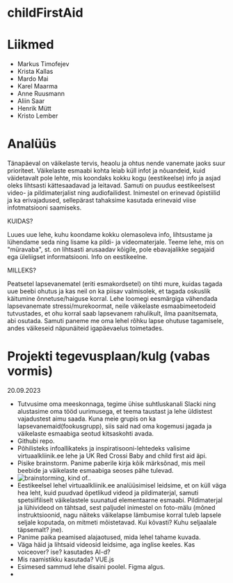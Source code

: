 # childFirstAid

# Liikmed

- Markus Timofejev
- Krista Kallas
- Mardo Mai
- Karel Maarma
- Anne Ruusmann
- Aliin Saar
- Henrik Mütt
- Kristo Lember

  
# Analüüs 
Tänapäeval on väikelaste tervis, heaolu ja ohtus nende vanemate jaoks suur prioriteet. Väikelaste esmaabi kohta leiab küll infot ja nõuandeid, kuid väidetavalt pole lehte, mis koondaks kokku
kogu (eestikeelse) info ja asjad oleks lihtsasti kättesaadavad ja leitavad. Samuti on puudus eestikeelsest video- ja pildimaterjalist ning audiofailidest. Inimestel on erinevad õpistiilid ja ka erivajadused, sellepärast tahaksime kasutada erinevaid viise infotmatsiooni saamiseks.

KUIDAS? 

Luues uue lehe, kuhu koondame kokku olemasoleva info, lihtsustame ja lühendame seda ning lisame ka pildi- ja videomaterjale. Teeme lehe, mis on "müravaba", st. on lihtsasti arusaadav kõigile, pole ebavajalikke segajaid ega üleliigset informatsiooni. Info on eestikeelne. 

MILLEKS? 

Peatsetel lapsevanematel (eriti esmakordsetel) on tihti mure, kuidas tagada uue beebi ohutus ja kas neil on ka piisav valmisolek, et tagada oskuslik käitumine õnnetuse/haiguse korral. Lehe loomegi eesmärgiga vähendada lapsevanemate stressi/murekoormat, neile väikelaste esmaabimeetodeid tutvustades, et ohu korral saab lapsevanem rahulikult, ilma paanitsemata, abi osutada. Samuti paneme me oma lehel rõhku lapse ohutuse tagamisele, andes väikeseid näpunäiteid igapäevaelus toimetades.


# Projekti tegevusplaan/kulg (vabas vormis)

20.09.2023
- Tutvusime oma meeskonnaga, tegime ühise suhtluskanali Slacki ning alustasime oma tööd uurimusega, et teema taustast ja lehe üldistest vajadustest aimu saada. Kuna meie grupis on ka lapsevanemaid(fookusgrupp), siis said nad oma kogemusi jagada ja väikelaste esmaabiga seotud kitsaskohti avada.
- Githubi repo.
- Põhilisteks infoallikateks ja inspiratisooni-lehtedeks valisime virtuaalkliinik.ee lehe ja UK Red Crossi Baby and child first aid äpi.
- Pisike brainstorm. Panime paberile kirja kõik märksõnad, mis meil beebide ja väikelaste esmaabiga seoses pähe tulevad.
- ![brainstorming, kind of..](https://files.slack.com/files-pri/TUUFNUCSW-F05SQUBT2BH/20230920_153601.jpg)
- Eestikeelsel lehel virtuaalkliinik.ee analüüsimisel leidsime, et on küll väga hea leht, kuid puudvad õpetlikud videod ja pildimaterjal, samuti spetsiifiliselt väikelastele suunatud elementaarne esmaabi. Pildimaterjal ja lühivideod on tähtsad, sest paljudel inimestel on foto-mälu (mõned instruktsioonid, nagu näiteks väikelapse lämbumise korral tuleb lapsele seljale koputada, on mitmeti mõistetavad. Kui kõvasti? Kuhu seljaalale täpsemalt? jne).
- Panime paika peamised alajaotused, mida lehel tahame kuvada.
- Väga häid ja lihtsaid videosid leidsime, aga inglise keeles. Kas voiceover? ise? kasutades AI-d?
- Mis raamistikku kasutada? VUE.js
- Esimesed sammud lehe disaini poolel. Figma algus.
- 




